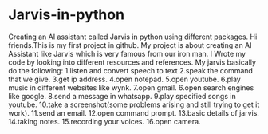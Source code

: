 # Jarvis-in-python
Creating an AI assistant called Jarvis in python using  different packages.
Hi friends.This is my first project in github.
My project is about creating an AI Assistant like Jarvis which is very famous from our iron man.
I Wrote my code by looking into different resources and references.
My jarvis basically do the following:
1.listen and convert speech to text
2.speak the command that we give.
3.get ip address.
4.open notepad.
5.open youtube.
6.play music in different websites like wynk.
7.open gmail.
6.open search engines like google.
8.send a message in whatsapp.
9.play specified songs in youtube.
10.take a screenshot(some problems arising and still trying to get it work).
11.send an email.
12.open command prompt.
13.basic details of jarvis.
14.taking notes.
15.recording your voices.
16.open camera.
